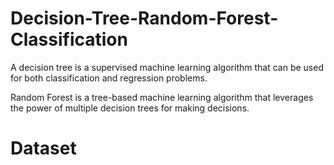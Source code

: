 # Decision-Tree-Random-Forest-Classification

A decision tree is a supervised machine learning algorithm that can be used for both classification and regression problems.

Random Forest is a tree-based machine learning algorithm that leverages the power of multiple decision trees for making decisions.

# Dataset

